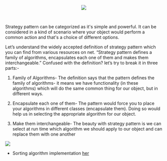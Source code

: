 <p align="center"><img src="https://i.gyazo.com/acf95e93a4cfe27ba6899ef5ca602cf6.png"></p><br>

Strategy pattern can be categorized as it's simple and powerful. It can be considered in a kind of scenario where your object would perform a common action and that's a choice of different options.

Let’s understand the widely accepted definition of strategy pattern which you can find from various resources on net. “Strategy pattern defines a family of algorithms, encapsulates each one of them and makes them interchangeable.” Confused with the definition? let’s try to break it in three parts:-

1) Family of Algorithms- The definition says that the pattern defines the family of algorithms- it means we have functionality (in these algorithms) which will do the same common thing for our object, but in different ways.

2) Encapsulate each one of them- The pattern would force you to place your algorithms in different classes (encapsulate them). Doing so would help us in selecting the appropriate algorithm for our object.

3) Make them interchangeable- The beauty with strategy pattern is we can select at run time which algorithm we should apply to our object and can replace them with one another

<img src="https://i.gyazo.com/91dc187f4b79e12368704d68bc47c4c3.png">

* Sorting algorithm implementation <a href="https://github.com/VanHakobyan/DesignPatterns/tree/master/Strategy/Strategy">her</a>

